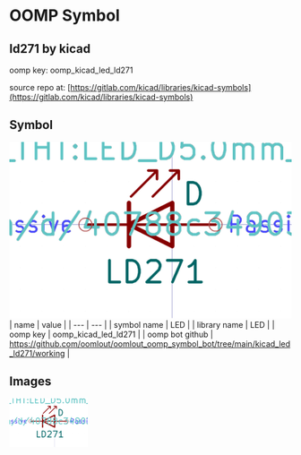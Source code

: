 # OOMP Symbol  
## ld271  by kicad  
  
oomp key: oomp_kicad_led_ld271  
  
source repo at: [https://gitlab.com/kicad/libraries/kicad-symbols](https://gitlab.com/kicad/libraries/kicad-symbols)  
## Symbol  
  
[![working.png](working_600.png)](working.png)  
| name | value | 
| --- | --- | 
| symbol name | LED | 
| library name | LED | 
| oomp key | oomp_kicad_led_ld271 | 
| oomp bot github | https://github.com/oomlout/oomlout_oomp_symbol_bot/tree/main/kicad_led_ld271/working | 
## Images  
  
[![working.png](working_140.png)](working.png)  
